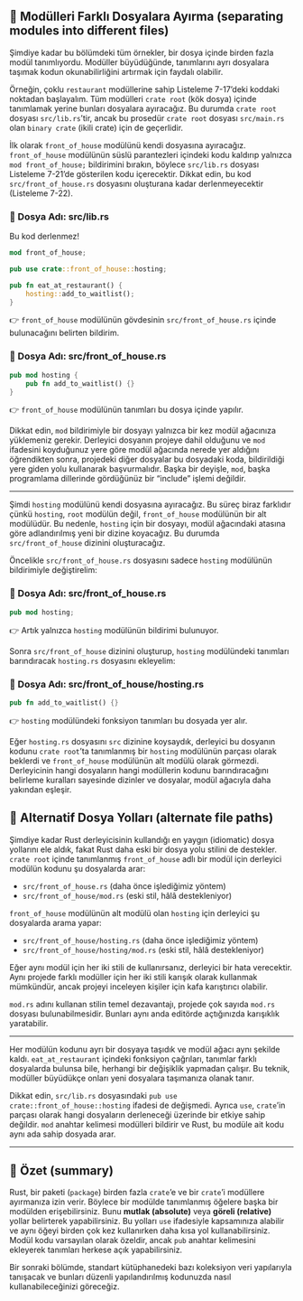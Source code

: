 ## 📂 Modülleri Farklı Dosyalara Ayırma (separating modules into different files)

Şimdiye kadar bu bölümdeki tüm örnekler, bir dosya içinde birden fazla modül tanımlıyordu. Modüller büyüdüğünde, tanımlarını ayrı dosyalara taşımak kodun okunabilirliğini artırmak için faydalı olabilir.

Örneğin, çoklu `restaurant` modüllerine sahip Listeleme 7-17’deki koddaki noktadan başlayalım. Tüm modülleri `crate root` (kök dosya) içinde tanımlamak yerine bunları dosyalara ayıracağız. Bu durumda `crate root` dosyası `src/lib.rs`’tir, ancak bu prosedür `crate root` dosyası `src/main.rs` olan `binary crate` (ikili crate) için de geçerlidir.

İlk olarak `front_of_house` modülünü kendi dosyasına ayıracağız. `front_of_house` modülünün süslü parantezleri içindeki kodu kaldırıp yalnızca `mod front_of_house;` bildirimini bırakın, böylece `src/lib.rs` dosyası Listeleme 7-21’de gösterilen kodu içerecektir. Dikkat edin, bu kod `src/front_of_house.rs` dosyasını oluşturana kadar derlenmeyecektir (Listeleme 7-22).

### 📄 Dosya Adı: src/lib.rs

Bu kod derlenmez!

```rust
mod front_of_house;

pub use crate::front_of_house::hosting;

pub fn eat_at_restaurant() {
    hosting::add_to_waitlist();
}
```

👉 `front_of_house` modülünün gövdesinin `src/front_of_house.rs` içinde bulunacağını belirten bildirim.

### 📄 Dosya Adı: src/front\_of\_house.rs

```rust
pub mod hosting {
    pub fn add_to_waitlist() {}
}
```

👉 `front_of_house` modülünün tanımları bu dosya içinde yapılır.

Dikkat edin, `mod` bildirimiyle bir dosyayı yalnızca bir kez modül ağacınıza yüklemeniz gerekir. Derleyici dosyanın projeye dahil olduğunu ve `mod` ifadesini koyduğunuz yere göre modül ağacında nerede yer aldığını öğrendikten sonra, projedeki diğer dosyalar bu dosyadaki koda, bildirildiği yere giden yolu kullanarak başvurmalıdır. Başka bir deyişle, `mod`, başka programlama dillerinde gördüğünüz bir “include” işlemi değildir.

---

Şimdi `hosting` modülünü kendi dosyasına ayıracağız. Bu süreç biraz farklıdır çünkü `hosting`, `root` modülün değil, `front_of_house` modülünün bir alt modülüdür. Bu nedenle, `hosting` için bir dosyayı, modül ağacındaki atasına göre adlandırılmış yeni bir dizine koyacağız. Bu durumda `src/front_of_house` dizinini oluşturacağız.

Öncelikle `src/front_of_house.rs` dosyasını sadece `hosting` modülünün bildirimiyle değiştirelim:

### 📄 Dosya Adı: src/front\_of\_house.rs

```rust
pub mod hosting;
```

👉 Artık yalnızca `hosting` modülünün bildirimi bulunuyor.

Sonra `src/front_of_house` dizinini oluşturup, `hosting` modülündeki tanımları barındıracak `hosting.rs` dosyasını ekleyelim:

### 📄 Dosya Adı: src/front\_of\_house/hosting.rs

```rust
pub fn add_to_waitlist() {}
```

👉 `hosting` modülündeki fonksiyon tanımları bu dosyada yer alır.

Eğer `hosting.rs` dosyasını `src` dizinine koysaydık, derleyici bu dosyanın kodunu `crate root`’ta tanımlanmış bir `hosting` modülünün parçası olarak beklerdi ve `front_of_house` modülünün alt modülü olarak görmezdi. Derleyicinin hangi dosyaların hangi modüllerin kodunu barındıracağını belirleme kuralları sayesinde dizinler ve dosyalar, modül ağacıyla daha yakından eşleşir.

## 📂 Alternatif Dosya Yolları (alternate file paths)

Şimdiye kadar Rust derleyicisinin kullandığı en yaygın (idiomatic) dosya yollarını ele aldık, fakat Rust daha eski bir dosya yolu stilini de destekler. `crate root` içinde tanımlanmış `front_of_house` adlı bir modül için derleyici modülün kodunu şu dosyalarda arar:

* `src/front_of_house.rs` (daha önce işlediğimiz yöntem)
* `src/front_of_house/mod.rs` (eski stil, hâlâ destekleniyor)

`front_of_house` modülünün alt modülü olan `hosting` için derleyici şu dosyalarda arama yapar:

* `src/front_of_house/hosting.rs` (daha önce işlediğimiz yöntem)
* `src/front_of_house/hosting/mod.rs` (eski stil, hâlâ destekleniyor)

Eğer aynı modül için her iki stili de kullanırsanız, derleyici bir hata verecektir. Aynı projede farklı modüller için her iki stili karışık olarak kullanmak mümkündür, ancak projeyi inceleyen kişiler için kafa karıştırıcı olabilir.

`mod.rs` adını kullanan stilin temel dezavantajı, projede çok sayıda `mod.rs` dosyası bulunabilmesidir. Bunları aynı anda editörde açtığınızda karışıklık yaratabilir.

---

Her modülün kodunu ayrı bir dosyaya taşıdık ve modül ağacı aynı şekilde kaldı. `eat_at_restaurant` içindeki fonksiyon çağrıları, tanımlar farklı dosyalarda bulunsa bile, herhangi bir değişiklik yapmadan çalışır. Bu teknik, modüller büyüdükçe onları yeni dosyalara taşımanıza olanak tanır.

Dikkat edin, `src/lib.rs` dosyasındaki `pub use crate::front_of_house::hosting` ifadesi de değişmedi. Ayrıca `use`, `crate`’in parçası olarak hangi dosyaların derleneceği üzerinde bir etkiye sahip değildir. `mod` anahtar kelimesi modülleri bildirir ve Rust, bu modüle ait kodu aynı ada sahip dosyada arar.

---

## 📝 Özet (summary)

Rust, bir paketi (`package`) birden fazla `crate`’e ve bir `crate`’i modüllere ayırmanıza izin verir. Böylece bir modülde tanımlanmış öğelere başka bir modülden erişebilirsiniz. Bunu **mutlak (absolute)** veya **göreli (relative)** yollar belirterek yapabilirsiniz. Bu yolları `use` ifadesiyle kapsamınıza alabilir ve aynı öğeyi birden çok kez kullanırken daha kısa yol kullanabilirsiniz. Modül kodu varsayılan olarak özeldir, ancak `pub` anahtar kelimesini ekleyerek tanımları herkese açık yapabilirsiniz.

Bir sonraki bölümde, standart kütüphanedeki bazı koleksiyon veri yapılarıyla tanışacak ve bunları düzenli yapılandırılmış kodunuzda nasıl kullanabileceğinizi göreceğiz.
